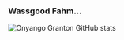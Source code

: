 ### Wassgood Fahm...

<!--
**onyango-granton/onyango-granton** is a ✨ _special_ ✨ repository because its `README.md` (this file) appears on your GitHub profile.

Here are some ideas to get you started:

- 🔭 I’m currently working on ...
- 🌱 I’m currently learning ...
- 👯 I’m looking to collaborate on ...
- 🤔 I’m looking for help with ...
- 💬 Ask me about ...
- 📫 How to reach me: ...
- 😄 Pronouns: ...
- ⚡ Fun fact: ...
-->
![Onyango Granton GitHub stats](https://github-readme-stats.vercel.app/api?username=onyango-granton&show_icons=true&theme=vision-friendly-dark)
